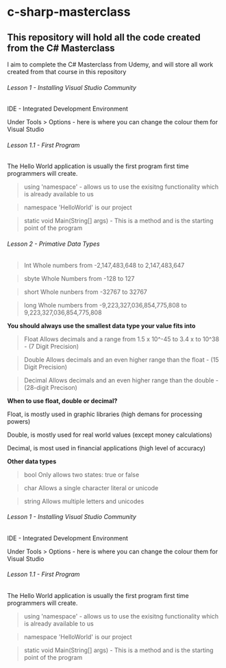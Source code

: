 # c-sharp-masterclass

## This repository will hold all the code created from the C# Masterclass

I aim to complete the C# Masterclass from Udemy, and will store all work created from that course in this repository

###### Lesson 1 - Installing Visual Studio Community

IDE - Integrated Development Environment

Under Tools > Options - here is where you can change the colour them for Visual Studio

###### Lesson 1.1 - First Program

The Hello World application is usually the first program first time programmers will create.

 > using 'namespace' - allows us to use the exisitng functionality which is already available to us

 > namespace 'HelloWorld' is our project

 > static void Main(String[] args) - This is a method and is the starting point of the program


###### Lesson 2 - Primative Data Types

> Int
Whole numbers from -2,147,483,648 to 2,147,483,647

> sbyte
Whole Numbers from -128 to 127

> short
Whole nunbers from -32767 to 32767

> long
Whole numbers from -9,223,327,036,854,775,808 to 9,223,327,036,854,775,808

**You should always use the smallest data type your value fits into**

> Float
Allows decimals and a range from 1.5 x 10^-45 to 3.4 x to 10^38 - (7 Digit Precision)

> Double
Allows decimals and an even higher range than the float - (15 Digit Precision)

> Decimal
Allows decimals and an even higher range than the double - (28-digit Precison)

**When to use float, double or decimal?**

Float, is mostly used in graphic libraries (high demans for processing powers)

Double, is mostly used for real world values (except money calculations)

Decimal, is most used in financial applications (high level of accuracy)

**Other data types**

> bool
Only allows two states: true or false

> char
Allows a single character literal or unicode

> string
Allows multiple letters and unicodes






###### Lesson 1 - Installing Visual Studio Community

IDE - Integrated Development Environment

Under Tools > Options - here is where you can change the colour them for Visual Studio

###### Lesson 1.1 - First Program

The Hello World application is usually the first program first time programmers will create.

 > using 'namespace' - allows us to use the exisitng functionality which is already available to us

 > namespace 'HelloWorld' is our project

 > static void Main(String[] args) - This is a method and is the starting point of the program

